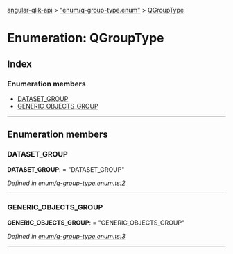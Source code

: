 [angular-qlik-api](../README.md) > ["enum/q-group-type.enum"](../modules/_enum_q_group_type_enum_.md) > [QGroupType](../enums/_enum_q_group_type_enum_.qgrouptype.md)

# Enumeration: QGroupType

## Index

### Enumeration members

* [DATASET_GROUP](_enum_q_group_type_enum_.qgrouptype.md#dataset_group)
* [GENERIC_OBJECTS_GROUP](_enum_q_group_type_enum_.qgrouptype.md#generic_objects_group)

---

## Enumeration members

<a id="dataset_group"></a>

###  DATASET_GROUP

**DATASET_GROUP**:  = "DATASET_GROUP"

*Defined in [enum/q-group-type.enum.ts:2](https://github.com/goekaypamuk/angular-qlik-api/blob/be30617/src/enum/q-group-type.enum.ts#L2)*

___
<a id="generic_objects_group"></a>

###  GENERIC_OBJECTS_GROUP

**GENERIC_OBJECTS_GROUP**:  = "GENERIC_OBJECTS_GROUP"

*Defined in [enum/q-group-type.enum.ts:3](https://github.com/goekaypamuk/angular-qlik-api/blob/be30617/src/enum/q-group-type.enum.ts#L3)*

___

